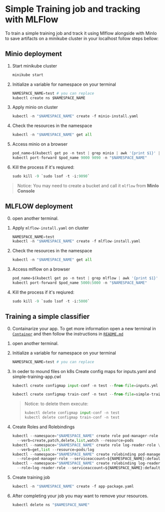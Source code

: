 # Simple Training job and tracking with MLFlow

To train a simple training job and track it using Mlflow alongside with MinIo to save artifacts on a minikube cluster in your localhost follow steps bellow:

## Minio deployment

1) Start minikube cluster
    ```python
    minikube start 
    ```

2) Initialize a variable for namespace on your terminal
    ```python
    NAMESPACE_NAME=test # you can replace
    kubectl create ns $NAMESPACE_NAME
    ```





3) Apply minio on cluster
    ```python
    kubectl -n "$NAMESPACE_NAME" create -f minio-install.yaml 
    ```


4) Check the resources in the namespace
    ```python
    kubectl -n "$NAMESPACE_NAME" get all
    ```

5) Access minio on a browser
    ```python
    pod_name=$(kubectl get po -n test | grep minio | awk '{print $1}' | xargs -I {} kubectl get pod {} -n test -o jsonpath='{.metadata.name}')
    kubectl port-forward $pod_name 9000 9090 -n "$NAMESPACE_NAME"
    ```

6) Kill the process if it's reqiured:
    ```python
    sudo kill -9 `sudo lsof -t -i:9090`
    ```

> Notice: You may need to create a bucket and call it `mlflow` from **MinIo Console**


## MLFLOW deployment
0) open another terminal.

1) Apply `mlflow-install.yaml` on cluster
    ```python
    NAMESPACE_NAME=test
    kubectl -n "$NAMESPACE_NAME" create -f mlflow-install.yaml 
    ```

2) Check the resources in the namespace
    ```python
    kubectl -n "$NAMESPACE_NAME" get all
    ```

3) Access mlflow on a browser
    ```python
    pod_name=$(kubectl get po -n test | grep mlflow | awk '{print $1}' | xargs -I {} kubectl get pod {} -n test -o jsonpath='{.metadata.name}')
    kubectl port-forward $pod_name 5000:5000 -n "$NAMESPACE_NAME"
    ```
4) Kill the process if it's reqiured:
    ```python
    sudo kill -9 `sudo lsof -t -i:5000`
    ```
## Training a simple classifier

0) Containarize your app. To get more information open a new terminal in [`Container`](./Container) and then follow the instructions in [`README.md`](./Container/README.md) 

1) open another terminal.

2) Initialize a variable for namespace on your terminal
    ```python
    NAMESPACE_NAME=test # you can replace
    ```



3) In oeder to mound files on k8s Create config maps for inputs.yaml and simple-training-app.cwl
    ```python
    kubectl create configmap input-conf -n test --from-file=inputs.yml

    kubectl create configmap train-conf -n test --from-file=simple-training-app.cwl


    ```
    > Notice: to delete them execute:
    >```python
    >kubectl delete configmap input-conf -n test
    >kubectl delete configmap train-conf -n test
    >```

4) Create Roles and Rolebindings
    ```python
    kubectl --namespace="$NAMESPACE_NAME" create role pod-manager-role \
      --verb=create,patch,delete,list,watch --resource=pods
    kubectl --namespace="$NAMESPACE_NAME" create role log-reader-role \
      --verb=get,list --resource=pods/log
    kubectl --namespace="$NAMESPACE_NAME" create rolebinding pod-manager-default-binding \
      --role=pod-manager-role --serviceaccount=${NAMESPACE_NAME}:default
    kubectl --namespace="$NAMESPACE_NAME" create rolebinding log-reader-default-binding \
      --role=log-reader-role --serviceaccount=${NAMESPACE_NAME}:default

    ```


5) Create training job
    ```python
    kubectl -n "$NAMESPACE_NAME" create -f app-package.yaml
    ```


6) After completing your job you may want to remove your resources.
    ```python
    kubectl delete ns "$NAMESPACE_NAME"
    ```